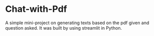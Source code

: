 # Chat-with-Pdf
A simple mini-project on generating texts based on the pdf given and question asked. It was built by using streamlit in Python.
